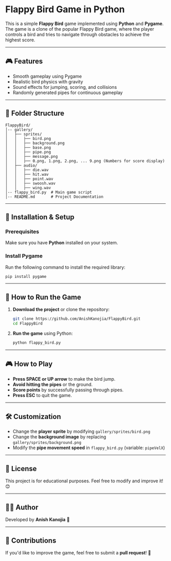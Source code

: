 # Flappy Bird Game in Python

This is a simple **Flappy Bird** game implemented using **Python** and **Pygame**. The game is a clone of the popular Flappy Bird game, where the player controls a bird and tries to navigate through obstacles to achieve the highest score.

---

## 🎮 Features
- Smooth gameplay using Pygame
- Realistic bird physics with gravity
- Sound effects for jumping, scoring, and collisions
- Randomly generated pipes for continuous gameplay

---

## 📂 Folder Structure
```
FlappyBird/
│-- gallery/
│   ├── sprites/
│   │   ├── bird.png
│   │   ├── background.png
│   │   ├── base.png
│   │   ├── pipe.png
│   │   ├── message.png
│   │   ├── 0.png, 1.png, 2.png, ... 9.png (Numbers for score display)
│   ├── audio/
│   │   ├── die.wav
│   │   ├── hit.wav
│   │   ├── point.wav
│   │   ├── swoosh.wav
│   │   ├── wing.wav
│-- flappy_bird.py  # Main game script
│-- README.md       # Project Documentation
```

---

## 🔧 Installation & Setup
### Prerequisites
Make sure you have **Python** installed on your system.

### Install Pygame
Run the following command to install the required library:
```bash
pip install pygame
```

---

## 🚀 How to Run the Game
1. **Download the project** or clone the repository:
   ```bash
   git clone https://github.com/AnishKanojia/FlappyBird.git
   cd FlappyBird
   ```
2. **Run the game** using Python:
   ```bash
   python flappy_bird.py
   ```

---

## 🎮 How to Play
- **Press SPACE or UP arrow** to make the bird jump.
- **Avoid hitting the pipes** or the ground.
- **Score points** by successfully passing through pipes.
- **Press ESC** to quit the game.

---

## 🛠 Customization
- Change the **player sprite** by modifying `gallery/sprites/bird.png`
- Change the **background image** by replacing `gallery/sprites/background.png`
- Modify the **pipe movement speed** in `flappy_bird.py` (variable: `pipeVelX`)

---

## 📜 License
This project is for educational purposes. Feel free to modify and improve it! 😊

---

## 👨‍💻 Author
Developed by **Anish Kanojia** 🚀

---

## 📢 Contributions
If you'd like to improve the game, feel free to submit a **pull request**! 🎉
